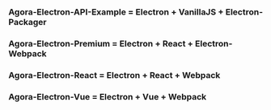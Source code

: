 ### Agora-Electron-API-Example = Electron + VanillaJS + Electron-Packager
### Agora-Electron-Premium = Electron + React + Electron-Webpack
### Agora-Electron-React = Electron + React + Webpack
### Agora-Electron-Vue = Electron + Vue + Webpack
